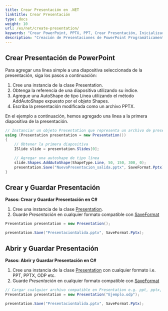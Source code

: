 ```yaml
---
title: Crear Presentación en .NET
linktitle: Crear Presentación
type: docs
weight: 10
url: /es/net/create-presentation/
keywords: "Crear PowerPoint, PPTX, PPT, Crear Presentación, Inicializar Presentación, C#, .NET"
description: "Creación de Presentaciones de PowerPoint Programáticamente en C# e.g. PPT, PPTX, ODP etc."
---
```


## Crear Presentación de PowerPoint
Para agregar una línea simple a una diapositiva seleccionada de la presentación, siga los pasos a continuación:

1. Cree una instancia de la clase Presentation.
1. Obtenga la referencia de una diapositiva utilizando su índice.
1. Agregue una AutoShape de tipo Línea utilizando el método AddAutoShape expuesto por el objeto Shapes.
1. Escriba la presentación modificada como un archivo PPTX.

En el ejemplo a continuación, hemos agregado una línea a la primera diapositiva de la presentación.

```c#
// Instanciar un objeto Presentation que representa un archivo de presentación
using (Presentation presentation = new Presentation())
{
    // Obtener la primera diapositiva
    ISlide slide = presentation.Slides[0];

    // Agregar una autoshape de tipo línea
    slide.Shapes.AddAutoShape(ShapeType.Line, 50, 150, 300, 0);
    presentation.Save("NuevaPresentacion_salida.pptx", SaveFormat.Pptx);
}
```

## Crear y Guardar Presentación

<a name="csharp-create-save-presentation"><strong>Pasos: Crear y Guardar Presentación en C#</strong></a>

1. Cree una instancia de la clase [Presentation](https://reference.aspose.com/slides/net/aspose.slides/presentation/).
2. Guarde _Presentación_ en cualquier formato compatible con [SaveFormat](https://reference.aspose.com/slides/net/aspose.slides.export/saveformat/)

```c#
Presentation presentation = new Presentation();

presentation.Save("PresentacionSalida.pptx", SaveFormat.Pptx);
```

## Abrir y Guardar Presentación

<a name="csharp-open-save-presentation"><strong>Pasos: Abrir y Guardar Presentación en C#</strong></a>

1. Cree una instancia de la clase [Presentation](https://reference.aspose.com/slides/net/aspose.slides/presentation/) con cualquier formato i.e. PPT, PPTX, ODP etc.
2. Guarde _Presentación_ en cualquier formato compatible con [SaveFormat](https://reference.aspose.com/slides/net/aspose.slides.export/saveformat/)

```c#
// Cargar cualquier archivo compatible en Presentation e.g. ppt, pptx, odp etc.
Presentation presentation = new Presentation("Ejemplo.odp");

presentation.Save("PresentacionSalida.pptx", SaveFormat.Pptx);
```